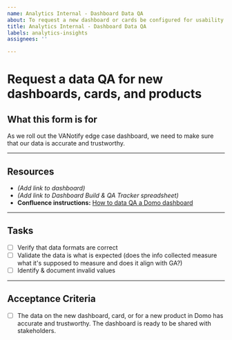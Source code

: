 ```yaml
---
name: Analytics Internal - Dashboard Data QA
about: To request a new dashboard or cards be configured for usability
title: Analytics Internal - Dashboard Data QA
labels: analytics-insights
assignees: ''

---
```


# Request a data QA for new dashboards, cards, and products

## What this form is for
As we roll out the VANotify edge case dashboard, we need to make sure that our data is accurate and trustworthy. 

---
## Resources
- _(Add link to dashboard)_
- _(Add link to Dashboard Build & QA Tracker spreadsheet)_
- **Confluence instructions:** [How to data QA a Domo dashboard](https://vfs.atlassian.net/wiki/spaces/AT/pages/1821900905/How+to+Data+QA+Domo+dashboards)

---
## Tasks
- [ ] Verify that data formats are correct
- [ ] Validate the data is what is expected (does the info collected measure what it's supposed to measure and does it align with GA?)
- [ ] Identify & document invalid values
---
## Acceptance Criteria
- [ ] The data on the new dashboard, card, or for a new product in Domo has accurate and trustworthy. The dashboard is ready to be shared with stakeholders.

